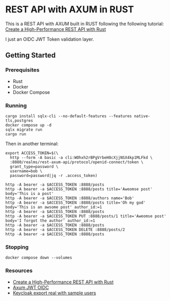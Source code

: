 # REST API with AXUM in RUST

This is a REST API with AXUM built in RUST following the following tutorial:
[Create a High-Performance REST API with Rust](https://www.rustfinity.com/blog/create-high-performance-rest-api-with-rust)

I just an OIDC JWT Token validation layer.

## Getting Started

### Prerequisites

* Rust
* Docker
* Docker Compose

### Running

```shell
cargo install sqlx-cli --no-default-features --features native-tls,postgres
docker compose up -d
sqlx migrate run
cargo run
```

Then in another terminal:

```shell
export ACCESS_TOKEN=$(\
  http --form -A basic -a cli:WOhxh2rBPgVrbeH8cXjjNSX4kp1MLFkd \
  :8080/realms/rest-axum-api/protocol/openid-connect/token \
  grant_type=password \
  username=bob \
  password=password|jq -r .access_token)

http -A bearer -a $ACCESS_TOKEN :8888/posts
http -A bearer -a $ACCESS_TOKEN :8888/posts title='Aweomse post' body='This is a post'
http -A bearer -a $ACCESS_TOKEN :8888/authors name='Bob' 
http -A bearer -a $ACCESS_TOKEN :8888/posts title='Oh my god' body='This is an awsome post' author_id:=1
http -A bearer -a $ACCESS_TOKEN :8888/posts
http -A bearer -a $ACCESS_TOKEN PUT :8888/posts/1 title='Aweomse post' body='I forgot the author' author_id:=1
http -A bearer -a $ACCESS_TOKEN :8888/posts
http -A bearer -a $ACCESS_TOKEN DELETE :8888/posts/2
http -A bearer -a $ACCESS_TOKEN :8888/posts
```

### Stopping

```shell
docker compose down --volumes
```

### Resources

* [Create a High-Performance REST API with Rust](https://www.rustfinity.com/blog/create-high-performance-rest-api-with-rust)
* [Axum JWT OIDC](https://github.com/soya-miyoshi/axum-jwt-oidc)
* [Keycloak export real with sample users](https://github.com/little-pinecone/keycloak-in-docker/tree/master)